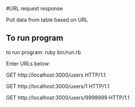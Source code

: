 #URL request response

Pull data from table based on URL


## To run program

to run program:
ruby bin/run.rb

Enter URLs below:

GET http://localhost:3000/users HTTP/1.1

GET http://localhost:3000/users/1 HTTP/1.1

GET http://localhost:3000/users/9999999 HTTP/1.1





